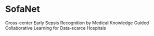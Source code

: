 # SofaNet
Cross-center Early Sepsis Recognition by Medical Knowledge Guided Collaborative Learning for Data-scarce Hospitals
